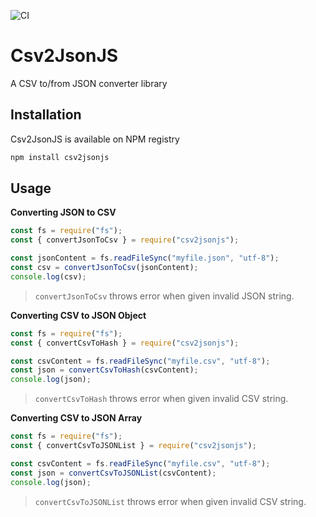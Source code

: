 ![CI](https://github.com/Victor-El/csv2jsonjs/workflows/Node.js%20CI/badge.svg)

# Csv2JsonJS
A CSV to/from JSON converter library

## Installation
Csv2JsonJS is available on NPM registry

```bash
npm install csv2jsonjs
```

## Usage
**Converting JSON to CSV**
```js
const fs = require("fs");
const { convertJsonToCsv } = require("csv2jsonjs");

const jsonContent = fs.readFileSync("myfile.json", "utf-8");
const csv = convertJsonToCsv(jsonContent);
console.log(csv);
```
> `convertJsonToCsv` throws error when given invalid JSON string.



**Converting CSV to JSON Object**
```js
const fs = require("fs");
const { convertCsvToHash } = require("csv2jsonjs");

const csvContent = fs.readFileSync("myfile.csv", "utf-8");
const json = convertCsvToHash(csvContent);
console.log(json);
```
> `convertCsvToHash` throws error when given invalid CSV string.

**Converting CSV to JSON Array**
```js
const fs = require("fs");
const { convertCsvToJSONList } = require("csv2jsonjs");

const csvContent = fs.readFileSync("myfile.csv", "utf-8");
const json = convertCsvToJSONList(csvContent);
console.log(json);
```
> `convertCsvToJSONList` throws error when given invalid CSV string.
